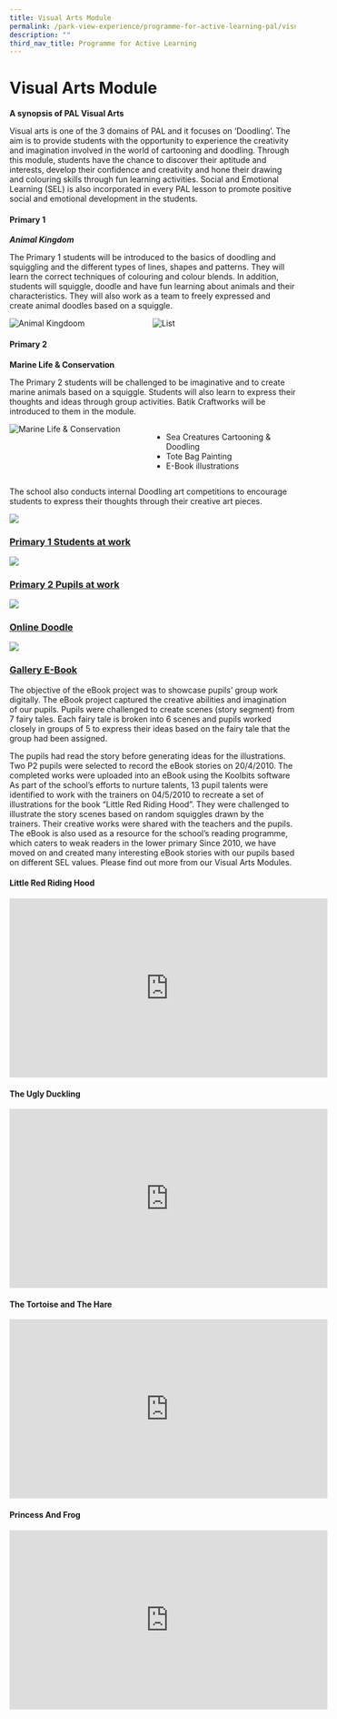 ```yaml
---
title: Visual Arts Module
permalink: /park-view-experience/programme-for-active-learning-pal/visual-arts-module/
description: ""
third_nav_title: Programme for Active Learning
---
```

# **Visual Arts Module**

**A synopsis of PAL Visual Arts**

Visual arts is one of the 3 domains of PAL and it focuses on ‘Doodling’. The aim is to provide students with the opportunity to experience the creativity and imagination involved in the world of cartooning and doodling. Through this module, students have the chance to discover their aptitude and interests, develop their confidence and creativity and hone their drawing and colouring skills through fun learning activities. Social and Emotional Learning (SEL) is also incorporated in every PAL lesson to promote positive social and emotional development in the students.

#### Primary 1

**_Animal Kingdom_**

The Primary 1 students will be introduced to the basics of doodling and squiggling and the different types of lines, shapes and patterns. They will learn the correct techniques of colouring and colour blends. In addition, students will squiggle, doodle and have fun learning about animals and their characteristics. They will also work as a team to freely expressed and create animal doodles based on a squiggle.

<style type="text/css">
	.column {
	  float: left;
	  width: 50%;
	}

	/* Clear floats after the columns */
	.row:after {
	  content: "";
	  display: table;
	  clear: both;
	}
</style>
<div class="row">  
	<div class="column"><img src="/images/Park%20View%20Experience/Animal_Kingdom.jpg" alt="Animal Kingdoom"></div>  
	<div class="column">
		<img src="/images/Park%20View%20Experience/listone.jpg" alt="List">
	</div>  
</div>


#### Primary 2
**Marine Life & Conservation**

The Primary 2 students will be challenged to be imaginative and to create marine animals based on a squiggle. Students will also learn to express their thoughts and ideas through group activities. Batik Craftworks will be introduced to them in the module.


<style type="text/css">
	.column {
	  float: left;
	  width: 50%;
	}

	/* Clear floats after the columns */
	.row:after {
	  content: "";
	  display: table;
	  clear: both;
	}
</style>
<div class="row">  
	<div class="column"><img src="/images/Park%20View%20Experience/Marine_Life_&_Conservation.jpg" alt="Marine Life & Conservation"></div>  
	<div class="column">
		<ul>
						<li>Sea Creatures Cartooning & Doodling</li>
						<li>Tote Bag Painting</li>
						<li>E-Book illustrations</li>
		</ul>
	</div>  
</div>

The school also conducts internal Doodling art competitions to encourage students to express their thoughts through their creative art pieces. 

![](/images/Park%20View%20Experience/BannerCable.jpg)

### <u>Primary 1 Students at work</u>

![](/images/Park%20View%20Experience/primary1atWork.jpg)

### <u>Primary 2 Pupils at work</u>

![](/images/Park%20View%20Experience/primary2atWork.jpg)

### <u>Online Doodle</u>
![](/images/Park%20View%20Experience/doodle.jpg)

### <u>Gallery E-Book</u>

The objective of the eBook project was to showcase pupils’ group work digitally. The eBook project captured the creative abilities and imagination of our pupils. Pupils were challenged to create scenes (story segment) from 7 fairy tales. Each fairy tale is broken into 6 scenes and pupils worked closely in groups of 5 to express their ideas based on the fairy tale that the group had been assigned. 

The pupils had read the story before generating ideas for the illustrations. Two P2 pupils were selected to record the eBook stories on 20/4/2010. The completed works were uploaded into an eBook using the Koolbits software
As part of the school’s efforts to nurture talents, 13 pupil talents were identified to work with the trainers on 04/5/2010 to recreate a set of illustrations for the book “Little Red Riding Hood”. They were challenged to illustrate the story scenes based on random squiggles drawn by the trainers. Their creative works were shared with the teachers and the pupils. The eBook is also used as a resource for the school’s reading programme, which caters to weak readers in the lower primary
Since 2010, we have moved on and created many interesting eBook stories with our pupils based on different SEL values. Please find out more from our Visual Arts Modules.
	
#### Little Red Riding Hood
	
<div class="bp-youtube">
	<iframe width="560" height="315" src="https://www.youtube.com/embed/JxZIoB7gOS4" title="YouTube video player" frameborder="0" allow="accelerometer; autoplay; clipboard-write; encrypted-media; gyroscope; picture-in-picture; web-share" allowfullscreen></iframe>
</div>
	
#### The Ugly Duckling
	
<div class="bp-youtube">
<iframe width="560" height="315" src="https://www.youtube.com/embed/y45BE3O-zIM" title="YouTube video player" frameborder="0" allow="accelerometer; autoplay; clipboard-write; encrypted-media; gyroscope; picture-in-picture; web-share" allowfullscreen></iframe>
</div>
	
#### The Tortoise and The Hare
	
<div class="bp-youtube">
<iframe width="560" height="315" src="https://www.youtube.com/embed/mjkLYuP9Ghc" title="YouTube video player" frameborder="0" allow="accelerometer; autoplay; clipboard-write; encrypted-media; gyroscope; picture-in-picture; web-share" allowfullscreen></iframe>
</div>

#### Princess And Frog
	
<div class="bp-youtube">
<iframe width="560" height="315" src="https://www.youtube.com/embed/UctEDO97ZPY" title="YouTube video player" frameborder="0" allow="accelerometer; autoplay; clipboard-write; encrypted-media; gyroscope; picture-in-picture; web-share" allowfullscreen></iframe>
</div>